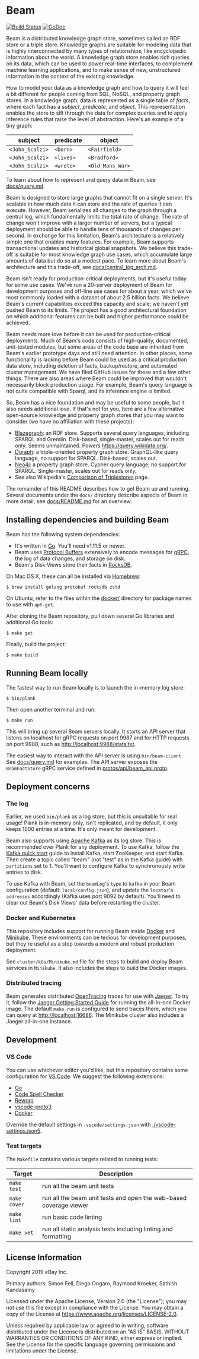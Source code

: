 # Beam

[![Build Status](https://travis-ci.com/eBay/beam.svg?branch=master)](https://travis-ci.com/eBay/beam)
[![GoDoc](https://godoc.org/github.com/eBay/beam/src/github.com/ebay/beam?status.svg)](https://godoc.org/github.com/eBay/beam/src/github.com/ebay/beam)

Beam is a distributed knowledge graph store, sometimes called an RDF store or a
triple store. Knowledge graphs are suitable for modeling data that is highly
interconnected by many types of relationships, like encyclopedic information
about the world. A knowledge graph store enables rich queries on its data, which
can be used to power real-time interfaces, to complement machine learning
applications, and to make sense of new, unstructured information in the context
of the existing knowledge.

How to model your data as a knowledge graph and how to query it will feel a bit
different for people coming from SQL, NoSQL, and property graph stores. In a
knowledge graph, data is represented as a single table of *facts*, where each
fact has a *subject*, *predicate*, and *object*. This representation enables the
store to sift through the data for complex queries and to apply inference rules
that raise the level of abstraction. Here's an example of a tiny graph:

subject         | predicate | object
----------------|-----------|-----------------
`<John_Scalzi>` | `<born>`  | `<Fairfield>`
`<John_Scalzi>` | `<lives>` | `<Bradford>`
`<John_Scalzi>` | `<wrote>` | `<Old_Mans_War>`

To learn about how to represent and query data in Beam, see
[docs/query.md](docs/query.md).

Beam is designed to store large graphs that cannot fit on a single server. It's
scalable in how much data it can store and the rate of queries it can execute.
However, Beam serializes all changes to the graph through a central log, which
fundamentally limits the total rate of change. The rate of change won't improve
with a larger number of servers, but a typical deployment should be able to
handle tens of thousands of changes per second. In exchange for this limitation,
Beam's architecture is a relatively simple one that enables many features. For
example, Beam supports transactional updates and historical global snapshots. We
believe this trade-off is suitable for most knowledge graph use cases, which
accumulate large amounts of data but do so at a modest pace. To learn more about
Beam's architecture and this trade-off, see
[docs/central_log_arch.md](docs/central_log_arch.md).

Beam isn't ready for production-critical deployments, but it's useful today for
some use cases. We've run a 20-server deployment of Beam for development
purposes and off-line use cases for about a year, which we've most commonly
loaded with a dataset of about 2.5 billion facts. We believe Beam's current
capabilities exceed this capacity and scale; we haven't yet pushed Beam to its
limits. The project has a good architectural foundation on which additional
features can be built and higher performance could be achieved.

Beam needs more love before it can be used for production-critical deployments.
Much of Beam's code consists of high-quality, documented, unit-tested modules,
but some areas of the code base are inherited from Beam's earlier prototype days
and still need attention. In other places, some functionality is lacking before
Beam could be used as a critical production data store, including deletion of
facts, backup/restore, and automated cluster management. We have filed
GitHub issues for these and a few other things. There are also areas where Beam
could be improved that wouldn't necessarily block production usage. For example,
Beam's query language is not quite compatible with Sparql, and its inference
engine is limited.

So, Beam has a nice foundation and may be useful to some people, but it also
needs additional love. If that's not for you, here are a few alternative
open-source knowledge and property graph stores that you may want to consider
(we have no affiliation with these projects):

- [Blazegraph](https://github.com/blazegraph/database): an RDF store. Supports
  several query languages, including SPARQL and Gremlin. Disk-based,
  single-master, scales out for reads only. Seems unmaintained. Powers
  <https://query.wikidata.org/>.
- [Dgraph](https://github.com/dgraph-io/dgraph): a triple-oriented property
  graph store. GraphQL-like query language, no support for SPARQL. Disk-based,
  scales out.
- [Neo4j](https://github.com/neo4j/neo4j): a property graph store. Cypher query
  language, no support for SPARQL. Single-master, scales out for reads only.
- See also Wikipedia's
  [Comparison of Triplestores](https://en.wikipedia.org/wiki/Comparison_of_triplestores)
  page.

The remainder of this README describes how to get Beam up and running. Several
documents under the `docs/` directory describe aspects of Beam in more
detail; see [docs/README.md](docs/README.md) for an overview.

## Installing dependencies and building Beam

Beam has the following system dependencies:
 - It's written in [Go](https://golang.org/). You'll need v1.11.5 or newer.
 - Beam uses [Protocol Buffers](https://developers.google.com/protocol-buffers/)
   extensively to encode messages for [gRPC](https://grpc.io/), the log of data
   changes, and storage on disk.
 - Beam's Disk Views store their facts in [RocksDB](https://rocksdb.org/).

On Mac OS X, these can all be installed via [Homebrew](https://brew.sh/):

	$ brew install golang protobuf rocksdb zstd

On Ubuntu, refer to the files within the [docker/](docker/) directory for
package names to use with `apt-get`.

After cloning the Beam repository, pull down several Go libraries and additional
Go tools:

	$ make get

Finally, build the project:

	$ make build

## Running Beam locally

The fastest way to run Beam locally is to launch the in-memory log store:

	$ bin/plank

Then open another terminal and run:

	$ make run

This will bring up several Beam servers locally. It starts an API server that
listens on localhost for gRPC requests on port 9987 and for HTTP requests on
port 9988, such as <http://localhost:9988/stats.txt>.

The easiest way to interact with the API server is using `bin/beam-client`. See
[docs/query.md](docs/query.md) for examples. The API server exposes the
`BeamFactStore` gRPC service defined in
[protos/api/beam_api.proto](protos/api/beam_api.proto).

## Deployment concerns

### The log

Earlier, we used `bin/plank` as a log store, but this is unsuitable for real
usage! Plank is in-memory only, isn't replicated, and by default, it only
keeps 1000 entries at a time. It's only meant for development.

Beam also supports using [Apache Kafka](https://kafka.apache.org/) as its log
store. This is recommended over Plank for any deployment. To use Kafka, follow the
[Kafka quick start](https://kafka.apache.org/quickstart) guide to install
Kafka, start ZooKeeper, and start Kafka. Then create a topic called "beam"
(not "test" as in the Kafka guide) with `partitions` set to 1. You'll want to
configure Kafka to synchronously write entries to disk.

To use Kafka with Beam, set the `beamLog`'s `type` to `kafka` in your Beam
configuration (default: `local/config.json`), and update the `locator`'s
`addresses` accordingly (Kafka uses port 9092 by default). You'll need to clear
out Beam's Disk Views' data before restarting the cluster.

### Docker and Kubernetes

This repository includes support for running Beam inside
[Docker](https://www.docker.com/) and
[Minikube](https://kubernetes.io/docs/setup/minikube/). These environments can
be tedious for development purposes, but they're useful as a step towards a
modern and robust production deployment.

See `cluster/k8s/Minikube.md` file for the steps to build and deploy Beam
services in `Minikube`. It also includes the steps to build the Docker images.

### Distributed tracing

Beam generates distributed [OpenTracing](https://opentracing.io/) traces for use
with [Jaeger](https://www.jaegertracing.io/). To try it, follow the
[Jaeger Getting Started Guide](https://www.jaegertracing.io/docs/getting-started/#all-in-one-docker-image)
for running the all-in-one Docker image. The default `make run` is configured to
send traces there, which you can query at <http://localhost:16686>. The Minikube
cluster also includes a Jaeger all-in-one instance.

## Development

### VS Code

You can use whichever editor you'd like, but this repository contains some
configuration for [VS Code](https://code.visualstudio.com/Download). We
suggest the following extensions:
 - [Go](https://marketplace.visualstudio.com/items?itemName=ms-vscode.Go)
 - [Code Spell Checker](https://marketplace.visualstudio.com/items?itemName=streetsidesoftware.code-spell-checker)
 - [Rewrap](https://marketplace.visualstudio.com/items?itemName=stkb.rewrap)
 - [vscode-proto3](https://marketplace.visualstudio.com/items?itemName=zxh404.vscode-proto3)
 - [Docker](https://marketplace.visualstudio.com/items?itemName=PeterJausovec.vscode-docker)

Override the default settings in `.vscode/settings.json` with
[./vscode-settings.json5](./vscode-settings.json5).

### Test targets

The `Makefile` contains various targets related to running tests:

Target       | Description
------------ | -----------
`make test`  | run all the beam unit tests
`make cover` | run all the beam unit tests and open the web-based coverage viewer
`make lint`  | run basic code linting
`make vet`   | run all static analysis tests including linting and formatting

## License Information

Copyright 2019 eBay Inc.

Primary authors: Simon Fell, Diego Ongaro, Raymond Kroeker, Sathish Kandasamy

Licensed under the Apache License, Version 2.0 (the "License"); you may not use
this file except in compliance with the License. You may obtain a copy of the
License at <https://www.apache.org/licenses/LICENSE-2.0>.

Unless required by applicable law or agreed to in writing, software distributed
under the License is distributed on an "AS IS" BASIS, WITHOUT WARRANTIES OR
CONDITIONS OF ANY KIND, either express or implied. See the License for the
specific language governing permissions and limitations under the License.
